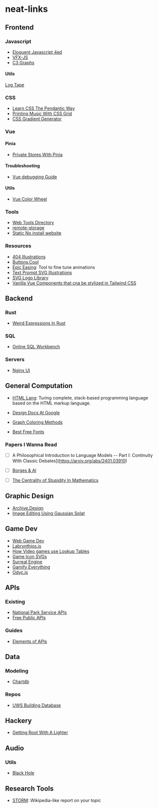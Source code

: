 # neat-links

## Frontend

### Javascript
* [Eloquent Javascript 4ed](https://eloquentjavascript.net/)
* [VFX-JS](https://amagi.dev/vfx-js/)
*  [C3 Graphs](https://c3js.org/)

#### Utils
[Log Tape](https://github.com/dahlia/logtape)

### CSS
* [Learn CSS The Pendantic Way](https://github.com/mixu/cssbook)
* [Printing Music With CSS Grid](https://cruncher.ch/blog/printing-music-with-css-grid/)
* [CSS Gradient Generator](https://cssgradientgenerator.com/)

### Vue

#### Pinia
* [Private Stores With Pinia](https://masteringpinia.com/blog/how-to-create-private-state-in-stores)

#### Troubleshooting
* [Vue debugging Guide](https://dev.to/zipy/decoding-14-vuejs-errors-a-vuejs-debugging-guide-7nn)
#### Utils
* [Vue Color Wheel](https://vue-color-wheel.vercel.app/)
### Tools
* [Web Tools Directory](https://www.websiteplanet.com/webtools/)
* [remote-storage](https://github.com/FrigadeHQ/remote-storage)
* [Static No install website](https://pgs.sh/)
### Resources
* [404 Illustrations](https://www.kapwing.com/404-illustrations)
* [Buttons.Cool](https://www.buttons.cool/)
* [Epic Easing](https://epiceasing.com/?curve=0.470%2C0.000%2C0.745%2C0.715&language=css): Tool to fine tune animations
* [Text Prompt SVG Illustrations](https://svg.io/)
* [SVG Logo Library](https://svgl.vercel.app/)
* [Vanilla Vue Components that cna be stylized in Tailwind CSS](https://vanilla-components.com/)



## Backend
### Rust
* [Weird Expressions In Rust](https://www.wakunguma.com/blog/rust-weird-expr)


### SQL
* [Online SQL Workbench](https://sql-workbench.com/)

### Servers
* [Nginx UI](https://github.com/0xJacky/nginx-ui)

## General Computation
* [HTML Lang](https://html-lang.org/): Turing complete, stack-based programming language based on the HTML markup language.

* [Design Docs At Google](https://www.industrialempathy.com/posts/design-docs-at-google/)
* [Graph Coloring Methods](https://graphcoloringmethods.com/)
* [Best Free Fonts](https://bestfreefonts.com/)


### Papers I Wanna Read
- [ ] A Philosophical Introduction to Language Models -- Part I: Continuity With Classic Debates](https://arxiv.org/abs/2401.03910)

- [ ] [Borges & AI](https://arxiv.org/abs/2310.01425)
- [ ] [The Centrality of Stupidity In Mathematics](https://mathforlove.com/2024/09/the-centrality-of-stupidity-in-mathematics/)

## Graphic Design
* [Archive.Design](https://archives.design/)
* [Image Editing Using Gaussian Splat](https://www.unite.ai/image-editing-with-gaussian-splatting/)

## Game Dev
* [Web Game Dev](https://www.webgamedev.com/)
 * [Labrynthios.js](https://github.com/yantra-core/Labyrinthos.js)
* [How Video games use Lookup Tables](https://blog.frost.kiwi/WebGL-LUTS-made-simple/)
* [Game Icon SVGs](https://game-icons.net/)
* [Surreal Engine](https://github.com/dpjudas/SurrealEngine)
* [Gamify Everything](https://gamifyeverything.com/)
* [Odyc.js](https://odyc.dev/)

## APIs

### Existing
* [National Park Service APIs](https://www.nps.gov/subjects/digital/nps-data-api.htm)
* [Free Public APIs](https://www.freepublicapis.com/)

### Guides
* [ Elements of APIs](https://johnholdun.com/apis/)

## Data
### Modeling
* [Chartdb](https://chartdb.io/)

### Repos
* [UWS Building Database](https://www.upperwestsidehistory.org/building-database.html)

## Hackery

* [Getting Root With A Lighter](https://www.da.vidbuchanan.co.uk/blog/dram-emfi.html)


## Audio
### Utils
* [Black Hole](https://github.com/ExistentialAudio/BlackHole)

## Research Tools
  * [STORM](https://storm.genie.stanford.edu/): Wikipedia-like report on your topic
